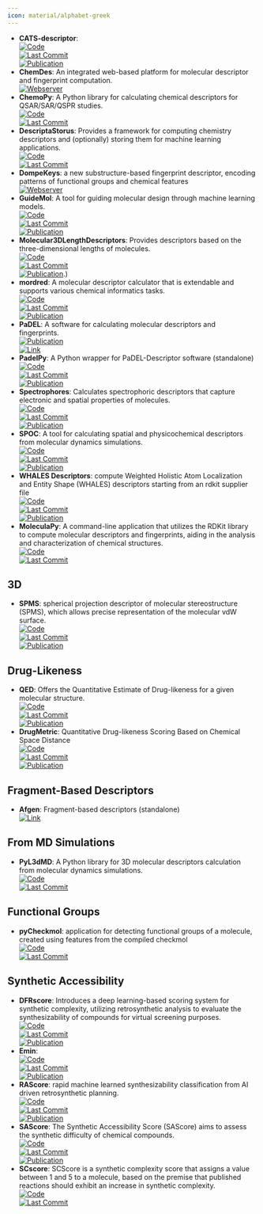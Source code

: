 ```yaml
---
icon: material/alphabet-greek
---
```


- **CATS-descriptor**:   
	[![Code](https://img.shields.io/github/stars/alexarnimueller/cats-descriptor?style=for-the-badge&logo=github)](https://github.com/alexarnimueller/cats-descriptor)  
	[![Last Commit](https://img.shields.io/github/last-commit/alexarnimueller/cats-descriptor?style=for-the-badge&logo=github)](https://github.com/alexarnimueller/cats-descriptor)  
	[![Publication](https://img.shields.io/badge/Publication-Citations:135-blue?style=for-the-badge&logo=bookstack)](https://doi.org/10.1002%2Fminf.201200141)  
- **ChemDes**: An integrated web-based platform for molecular descriptor and fingerprint computation.  
	[![Webserver](https://img.shields.io/badge/Webserver-online-brightgreen?style=for-the-badge&logo=cachet&logoColor=65FF8F)](http://www.scbdd.com/chemdes/)  
- **ChemoPy**: A Python library for calculating chemical descriptors for QSAR/SAR/QSPR studies.  
	[![Code](https://img.shields.io/github/stars/ifyoungnet/Chemopy?style=for-the-badge&logo=github)](https://github.com/ifyoungnet/Chemopy?tab=readme-ov-file)  
	[![Last Commit](https://img.shields.io/github/last-commit/ifyoungnet/Chemopy?style=for-the-badge&logo=github)](https://github.com/ifyoungnet/Chemopy?tab=readme-ov-file)  
- **DescriptaStorus**: Provides a framework for computing chemistry descriptors and (optionally) storing them for machine learning applications.  
	[![Code](https://img.shields.io/github/stars/bp-kelley/descriptastorus?style=for-the-badge&logo=github)](https://github.com/bp-kelley/descriptastorus)  
	[![Last Commit](https://img.shields.io/github/last-commit/bp-kelley/descriptastorus?style=for-the-badge&logo=github)](https://github.com/bp-kelley/descriptastorus)  
- **DompeKeys**: a new substructure-based fingerprint descriptor, encoding patterns of functional groups and chemical features  
	[![Webserver](https://img.shields.io/badge/Webserver-online-brightgreen?style=for-the-badge&logo=cachet&logoColor=65FF8F)](https://dompekeys.exscalate.eu/)  
- **GuideMol**: A tool for guiding molecular design through machine learning models.  
	[![Code](https://img.shields.io/github/stars/jairesdesousa/guidemol?style=for-the-badge&logo=github)](https://github.com/jairesdesousa/guidemol)  
	[![Last Commit](https://img.shields.io/github/last-commit/jairesdesousa/guidemol?style=for-the-badge&logo=github)](https://github.com/jairesdesousa/guidemol)  
	[![Publication](https://img.shields.io/badge/Publication-Citations:1-blue?style=for-the-badge&logo=bookstack)](https://doi.org/10.1002/minf.202300190)  
- **Molecular3DLengthDescriptors**: Provides descriptors based on the three-dimensional lengths of molecules.  
	[![Code](https://img.shields.io/github/stars/ThomasJewson/Molecular3DLengthDescriptors?style=for-the-badge&logo=github)](https://github.com/ThomasJewson/Molecular3DLengthDescriptors)  
	[![Last Commit](https://img.shields.io/github/last-commit/ThomasJewson/Molecular3DLengthDescriptors?style=for-the-badge&logo=github)](https://github.com/ThomasJewson/Molecular3DLengthDescriptors)  
	[![Publication](https://img.shields.io/badge/Publication-Citations:0-blue?style=for-the-badge&logo=bookstack)](https://doi.org/10.1021/acs.jcim.6b00565).)  
- **mordred**: A molecular descriptor calculator that is extendable and supports various chemical informatics tasks.  
	[![Code](https://img.shields.io/github/stars/mordred-descriptor/mordred?style=for-the-badge&logo=github)](https://github.com/mordred-descriptor/mordred)  
	[![Last Commit](https://img.shields.io/github/last-commit/mordred-descriptor/mordred?style=for-the-badge&logo=github)](https://github.com/mordred-descriptor/mordred)  
	[![Publication](https://img.shields.io/badge/Publication-Citations:734-blue?style=for-the-badge&logo=bookstack)](https://doi.org/10.1186/s13321-018-0258-y)  
- **PaDEL**: A software for calculating molecular descriptors and fingerprints.  
	[![Publication](https://img.shields.io/badge/Publication-Citations:2028-blue?style=for-the-badge&logo=bookstack)](https://doi.org/10.1002/jcc.21707)  
	[![Link](https://img.shields.io/badge/Link-online-brightgreen?style=for-the-badge&logo=cachet&logoColor=65FF8F)](http://yapcwsoft.com/dd/padeldescriptor/)  
- **PadelPy**: A Python wrapper for PaDEL-Descriptor software (standalone)  
	[![Code](https://img.shields.io/github/stars/ecrl/padelpy?style=for-the-badge&logo=github)](https://github.com/ecrl/padelpy)  
	[![Last Commit](https://img.shields.io/github/last-commit/ecrl/padelpy?style=for-the-badge&logo=github)](https://github.com/ecrl/padelpy)  
	[![Publication](https://img.shields.io/badge/Publication-Citations:2028-blue?style=for-the-badge&logo=bookstack)](https://doi.org/10.1002/jcc.21707)  
- **Spectrophores**: Calculates spectrophoric descriptors that capture electronic and spatial properties of molecules.  
	[![Code](https://img.shields.io/github/stars/silicos-it/spectrophore?style=for-the-badge&logo=github)](https://github.com/silicos-it/spectrophore)  
	[![Last Commit](https://img.shields.io/github/last-commit/silicos-it/spectrophore?style=for-the-badge&logo=github)](https://github.com/silicos-it/spectrophore)  
	[![Publication](https://img.shields.io/badge/Publication-Citations:14-blue?style=for-the-badge&logo=bookstack)](https://doi.org/10.1186/s13321-018-0268-9)  
- **SPOC**: A tool for calculating spatial and physicochemical descriptors from molecular dynamics simulations.  
	[![Code](https://img.shields.io/github/stars/WhitestoneYang/spoc?style=for-the-badge&logo=github)](https://github.com/WhitestoneYang/spoc)  
	[![Last Commit](https://img.shields.io/github/last-commit/WhitestoneYang/spoc?style=for-the-badge&logo=github)](https://github.com/WhitestoneYang/spoc)  
	[![Publication](https://img.shields.io/badge/Publication-Citations:16-blue?style=for-the-badge&logo=bookstack)](https://doi.org/10.1002/cphc.202200255)  
- **WHALES Descriptors**: compute Weighted Holistic Atom Localization and Entity Shape (WHALES) descriptors starting from an rdkit supplier file  
	[![Code](https://img.shields.io/github/stars/grisoniFr/whales_descriptors?style=for-the-badge&logo=github)](https://github.com/grisoniFr/whales_descriptors)  
	[![Last Commit](https://img.shields.io/github/last-commit/grisoniFr/whales_descriptors?style=for-the-badge&logo=github)](https://github.com/grisoniFr/whales_descriptors)  
	[![Publication](https://img.shields.io/badge/Publication-Citations:N/A-blue?style=for-the-badge&logo=bookstack)](https://www.nature.com/articles/s42004-018-0043-x)  
- **MoleculaPy**: A command-line application that utilizes the RDKit library to compute molecular descriptors and fingerprints, aiding in the analysis and characterization of chemical structures.  
	[![Code](https://img.shields.io/github/stars/kamilpytlak/MoleculaPy?style=for-the-badge&logo=github)](https://github.com/kamilpytlak/MoleculaPy)  
	[![Last Commit](https://img.shields.io/github/last-commit/kamilpytlak/MoleculaPy?style=for-the-badge&logo=github)](https://github.com/kamilpytlak/MoleculaPy)  

## **3D**
- **SPMS**: spherical projection descriptor of molecular stereostructure (SPMS), which allows precise representation of the molecular vdW surface.  
	[![Code](https://img.shields.io/github/stars/licheng-xu-echo/SPMS?style=for-the-badge&logo=github)](https://github.com/licheng-xu-echo/SPMS)  
	[![Last Commit](https://img.shields.io/github/last-commit/licheng-xu-echo/SPMS?style=for-the-badge&logo=github)](https://github.com/licheng-xu-echo/SPMS)  
	[![Publication](https://img.shields.io/badge/Publication-Citations:5-blue?style=for-the-badge&logo=bookstack)](https://doi.org/10.1055/s-0040-1705977)  

## **Drug-Likeness**
- **QED**: Offers the Quantitative Estimate of Drug-likeness for a given molecular structure.  
	[![Code](https://img.shields.io/github/stars/silicos-it/qed?style=for-the-badge&logo=github)](https://github.com/silicos-it/qed)  
	[![Last Commit](https://img.shields.io/github/last-commit/silicos-it/qed?style=for-the-badge&logo=github)](https://github.com/silicos-it/qed)  
	[![Publication](https://img.shields.io/badge/Publication-Citations:1291-blue?style=for-the-badge&logo=bookstack)](http://dx.doi.org/10.1038/nchem.1243)  
- **DrugMetric**: Quantitative Drug-likeness Scoring Based on Chemical Space Distance  
	[![Code](https://img.shields.io/github/stars/renly0313/DrugMetric?style=for-the-badge&logo=github)](https://github.com/renly0313/DrugMetric)  
	[![Last Commit](https://img.shields.io/github/last-commit/renly0313/DrugMetric?style=for-the-badge&logo=github)](https://github.com/renly0313/DrugMetric)  
	[![Publication](https://img.shields.io/badge/Publication-Citations:0-blue?style=for-the-badge&logo=bookstack)](https://doi.org/10.1093/bib/bbae321)  

## **Fragment-Based Descriptors**
- **Afgen**: Fragment-based descriptors (standalone)  
	[![Link](https://img.shields.io/badge/Link-offline-red?style=for-the-badge&logo=xamarin&logoColor=red)](http://glaros.dtc.umn.edu/gkhome/afgen/overview)  

## **From MD Simulations**
- **PyL3dMD**: A Python library for 3D molecular descriptors calculation from molecular dynamics simulations.  
	[![Code](https://img.shields.io/github/stars/panwarp/PyL3dMD?style=for-the-badge&logo=github)](https://github.com/panwarp/PyL3dMD)  
	[![Last Commit](https://img.shields.io/github/last-commit/panwarp/PyL3dMD?style=for-the-badge&logo=github)](https://github.com/panwarp/PyL3dMD)  

## **Functional Groups**
- **pyCheckmol**: application for detecting functional groups of a molecule, created using features from the compiled checkmol  
	[![Code](https://img.shields.io/github/stars/jeffrichardchemistry/pyCheckmol?style=for-the-badge&logo=github)](https://github.com/jeffrichardchemistry/pyCheckmol)  
	[![Last Commit](https://img.shields.io/github/last-commit/jeffrichardchemistry/pyCheckmol?style=for-the-badge&logo=github)](https://github.com/jeffrichardchemistry/pyCheckmol)  

## **Synthetic Accessibility**
- **DFRscore**: Introduces a deep learning-based scoring system for synthetic complexity, utilizing retrosynthetic analysis to evaluate the synthesizability of compounds for virtual screening purposes.  
	[![Code](https://img.shields.io/github/stars/Hwoo-Kim/DFRscore?style=for-the-badge&logo=github)](https://github.com/Hwoo-Kim/DFRscore)  
	[![Last Commit](https://img.shields.io/github/last-commit/Hwoo-Kim/DFRscore?style=for-the-badge&logo=github)](https://github.com/Hwoo-Kim/DFRscore)  
	[![Publication](https://img.shields.io/badge/Publication-Citations:5-blue?style=for-the-badge&logo=bookstack)](https://doi.org/10.1021/acs.jcim.3c01134)  
- **Emin**:   
	[![Code](https://img.shields.io/github/stars/andrewlee1030/Emin-A-First-Principles-Thermochemical-Descriptor-for-Predicting-Molecular-Synthesizability?style=for-the-badge&logo=github)](https://github.com/andrewlee1030/Emin-A-First-Principles-Thermochemical-Descriptor-for-Predicting-Molecular-Synthesizability)  
	[![Last Commit](https://img.shields.io/github/last-commit/andrewlee1030/Emin-A-First-Principles-Thermochemical-Descriptor-for-Predicting-Molecular-Synthesizability?style=for-the-badge&logo=github)](https://github.com/andrewlee1030/Emin-A-First-Principles-Thermochemical-Descriptor-for-Predicting-Molecular-Synthesizability)  
	[![Publication](https://img.shields.io/badge/Publication-Citations:0-blue?style=for-the-badge&logo=bookstack)](https://doi.org/10.1021/acs.jcim.3c01583)  
- **RAScore**: rapid machine learned synthesizability classification from AI driven retrosynthetic planning.  
	[![Code](https://img.shields.io/github/stars/reymond-group/RAscore?style=for-the-badge&logo=github)](https://github.com/reymond-group/RAscore)  
	[![Last Commit](https://img.shields.io/github/last-commit/reymond-group/RAscore?style=for-the-badge&logo=github)](https://github.com/reymond-group/RAscore)  
	[![Publication](https://img.shields.io/badge/Publication-Citations:76-blue?style=for-the-badge&logo=bookstack)](https://doi.org/10.1039/d0sc05401a)  
- **SAScore**: The Synthetic Accessibility Score (SAScore) aims to assess the synthetic difficulty of chemical compounds.  
	[![Code](https://img.shields.io/github/stars/rdkit/rdkit?style=for-the-badge&logo=github)](https://github.com/rdkit/rdkit/tree/master/Contrib/SA_Score)  
	[![Last Commit](https://img.shields.io/github/last-commit/rdkit/rdkit?style=for-the-badge&logo=github)](https://github.com/rdkit/rdkit/tree/master/Contrib/SA_Score)  
	[![Publication](https://img.shields.io/badge/Publication-Citations:886-blue?style=for-the-badge&logo=bookstack)](https://doi.org/10.1186/1758-2946-1-8)  
- **SCscore**: SCScore is a synthetic complexity score that assigns a value between 1 and 5 to a molecule, based on the premise that published reactions should exhibit an increase in synthetic complexity.  
	[![Code](https://img.shields.io/github/stars/connorcoley/scscore?style=for-the-badge&logo=github)](https://github.com/connorcoley/scscore)  
	[![Last Commit](https://img.shields.io/github/last-commit/connorcoley/scscore?style=for-the-badge&logo=github)](https://github.com/connorcoley/scscore)  
